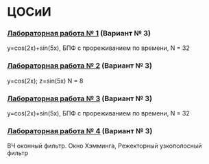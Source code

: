 # ЦОСиИ 
### [Лабораторная работа № 1](https://github.com/andrejHurynovic/bsuirLabs/tree/main/term6/ЦОСиИ/ЦОСиИ%2C%20ЛР%20№%201) (Вариант № 3)
y=cos(2x)+sin(5x), БПФ с прореживанием по времени, N = 32
### [Лабораторная работа № 2](https://github.com/andrejHurynovic/bsuirLabs/tree/main/term6/ЦОСиИ/ЦОСиИ%2C%20ЛР%20№%202) (Вариант № 3)
y=cos(2x); z=sin(5x) N = 8
### [Лабораторная работа № 3](https://github.com/andrejHurynovic/bsuirLabs/tree/main/term6/ЦОСиИ/ЦОСиИ%2C%20ЛР%20№%203) (Вариант № 3)
y=cos(2x)+sin(5x), БПФ с прореживанием по времени, N = 32
### [Лабораторная работа № 4](https://github.com/andrejHurynovic/bsuirLabs/tree/main/term6/ЦОСиИ/ЦОСиИ%2C%20ЛР%20№%204) (Вариант № 3)
ВЧ оконный фильтр. Окно Хэмминга, Режекторный узкополосный фильтр
